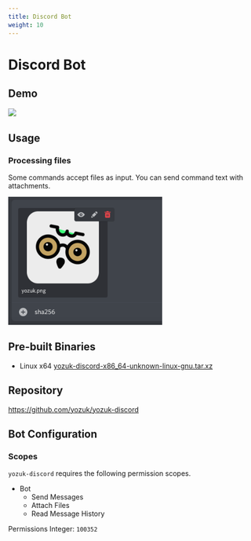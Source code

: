 ```yaml
---
title: Discord Bot
weight: 10
---
```


# Discord Bot

## Demo

[![](https://img.shields.io/badge/Bot-Yozuk%236060-white?color=5865F2&logo=discord&logoColor=white)](https://discord.com/api/oauth2/authorize?client_id=989503720473636914&permissions=100352&scope=bot)

## Usage

### Processing files

Some commands accept files as input. You can send command text with attachments.

<img alt="File upload dialog" src="/images/yozuk-discord-file.png" width="314" />

## Pre-built Binaries

- Linux x64 [yozuk-discord-x86_64-unknown-linux-gnu.tar.xz](https://github.com/yozuk/yozuk/releases/latest/download/yozuk-discord-x86_64-unknown-linux-gnu.tar.xz)

## Repository

https://github.com/yozuk/yozuk-discord

## Bot Configuration

### Scopes

`yozuk-discord` requires the following permission scopes.

- Bot
    - Send Messages
    - Attach Files
    - Read Message History

Permissions Integer: `100352`